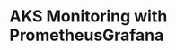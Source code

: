 # AKS Monitoring with PrometheusGrafana                                                                                                                                                                                                                                                                                                                                                                                                                                                                                                                                                                                        
